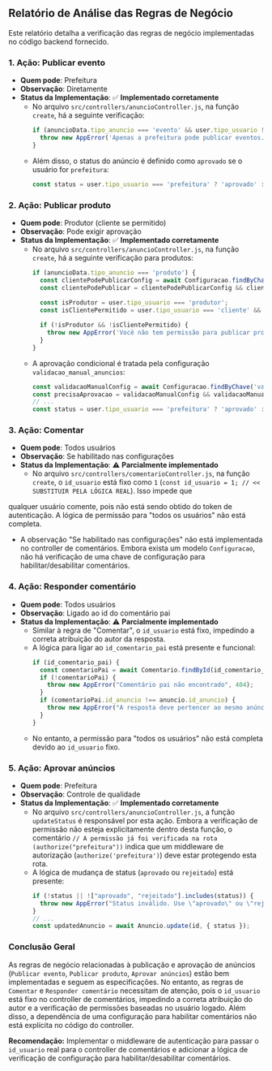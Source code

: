 ## Relatório de Análise das Regras de Negócio

Este relatório detalha a verificação das regras de negócio implementadas no código backend fornecido.

### 1. Ação: Publicar evento
- **Quem pode**: Prefeitura
- **Observação**: Diretamente
- **Status da Implementação**: ✅ **Implementado corretamente**
  - No arquivo `src/controllers/anuncioController.js`, na função `create`, há a seguinte verificação:
    ```javascript
    if (anuncioData.tipo_anuncio === 'evento' && user.tipo_usuario !== 'prefeitura') {
      throw new AppError('Apenas a prefeitura pode publicar eventos.', 403);
    }
    ```
  - Além disso, o status do anúncio é definido como `aprovado` se o usuário for `prefeitura`:
    ```javascript
    const status = user.tipo_usuario === 'prefeitura' ? 'aprovado' : (precisaAprovacao ? 'pendente' : 'aprovado');
    ```

### 2. Ação: Publicar produto
- **Quem pode**: Produtor (cliente se permitido)
- **Observação**: Pode exigir aprovação
- **Status da Implementação**: ✅ **Implementado corretamente**
  - No arquivo `src/controllers/anuncioController.js`, na função `create`, há a seguinte verificação para produtos:
    ```javascript
    if (anuncioData.tipo_anuncio === 'produto') {
      const clientePodePublicarConfig = await Configuracao.findByChave('liberar_publicacao_cliente');
      const clientePodePublicar = clientePodePublicarConfig && clientePodePublicarConfig.valor === 'sim';
      
      const isProdutor = user.tipo_usuario === 'produtor';
      const isClientePermitido = user.tipo_usuario === 'cliente' && clientePodePublicar;

      if (!isProdutor && !isClientePermitido) {
        throw new AppError('Você não tem permissão para publicar produtos.', 403);
      }
    }
    ```
  - A aprovação condicional é tratada pela configuração `validacao_manual_anuncios`:
    ```javascript
    const validacaoManualConfig = await Configuracao.findByChave('validacao_manual_anuncios');
    const precisaAprovacao = validacaoManualConfig && validacaoManualConfig.valor === 'sim';
    // ...
    const status = user.tipo_usuario === 'prefeitura' ? 'aprovado' : (precisaAprovacao ? 'pendente' : 'aprovado');
    ```

### 3. Ação: Comentar
- **Quem pode**: Todos usuários
- **Observação**: Se habilitado nas configurações
- **Status da Implementação**: ⚠️ **Parcialmente implementado**
  - No arquivo `src/controllers/comentarioController.js`, na função `create`, o `id_usuario` está fixo como `1` (`const id_usuario = 1; // << SUBSTITUIR PELA LÓGICA REAL`). Isso impede que 


qualquer usuário comente, pois não está sendo obtido do token de autenticação. A lógica de permissão para "todos os usuários" não está completa.
  - A observação "Se habilitado nas configurações" não está implementada no controller de comentários. Embora exista um modelo `Configuracao`, não há verificação de uma chave de configuração para habilitar/desabilitar comentários.

### 4. Ação: Responder comentário
- **Quem pode**: Todos usuários
- **Observação**: Ligado ao id do comentário pai
- **Status da Implementação**: ⚠️ **Parcialmente implementado**
  - Similar à regra de "Comentar", o `id_usuario` está fixo, impedindo a correta atribuição do autor da resposta.
  - A lógica para ligar ao `id_comentario_pai` está presente e funcional:
    ```javascript
    if (id_comentario_pai) {
      const comentarioPai = await Comentario.findById(id_comentario_pai);
      if (!comentarioPai) {
        throw new AppError("Comentário pai não encontrado", 404);
      }
      if (comentarioPai.id_anuncio !== anuncio.id_anuncio) {
        throw new AppError("A resposta deve pertencer ao mesmo anúncio do comentário pai.", 400);
      }
    }
    ```
  - No entanto, a permissão para "todos os usuários" não está completa devido ao `id_usuario` fixo.

### 5. Ação: Aprovar anúncios
- **Quem pode**: Prefeitura
- **Observação**: Controle de qualidade
- **Status da Implementação**: ✅ **Implementado corretamente**
  - No arquivo `src/controllers/anuncioController.js`, a função `updateStatus` é responsável por esta ação. Embora a verificação de permissão não esteja explicitamente dentro desta função, o comentário `// A permissão já foi verificada na rota (authorize("prefeitura"))` indica que um middleware de autorização (`authorize('prefeitura')`) deve estar protegendo esta rota.
  - A lógica de mudança de status (`aprovado` ou `rejeitado`) está presente:
    ```javascript
    if (!status || !["aprovado", "rejeitado"].includes(status)) {
      throw new AppError("Status inválido. Use \"aprovado\" ou \"rejeitado\".", 400);
    }
    // ...
    const updatedAnuncio = await Anuncio.update(id, { status });
    ```

### Conclusão Geral

As regras de negócio relacionadas à publicação e aprovação de anúncios (`Publicar evento`, `Publicar produto`, `Aprovar anúncios`) estão bem implementadas e seguem as especificações. No entanto, as regras de `Comentar` e `Responder comentário` necessitam de atenção, pois o `id_usuario` está fixo no controller de comentários, impedindo a correta atribuição do autor e a verificação de permissões baseadas no usuário logado. Além disso, a dependência de uma configuração para habilitar comentários não está explícita no código do controller.

**Recomendação:** Implementar o middleware de autenticação para passar o `id_usuario` real para o controller de comentários e adicionar a lógica de verificação de configuração para habilitar/desabilitar comentários.


